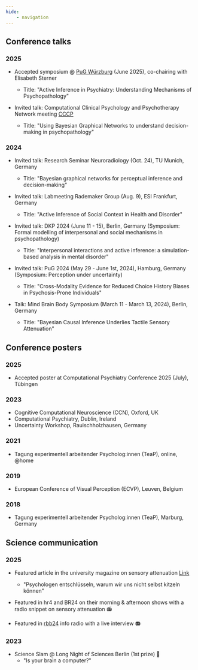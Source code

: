 ```yaml
---
hide: 
    - navigation
---
```


## Conference talks

### 2025

- Accepted symposium @ [PuG Würzburg](https://www.pug2025.org/de) (June 2025), co-chairing with Elisabeth Sterner
	- Title: "Active Inference in Psychiatry: Understanding Mechanisms of Psychopathology"

- Invited talk: Computational Clinical Psychology and Psychotherapy Network meeting [CCCP](https://ccpp.network/)
	- Title: "Using Bayesian Graphical Networks to understand decision-making in psychopathology"


### 2024

- Invited talk: Research Seminar Neuroradiology (Oct. 24), TU Munich, Germany
	- Title: "Bayesian graphical networks for perceptual inference and decision-making"

- Invited talk: Labmeeting Rademaker Group (Aug. 9), ESI Frankfurt, Germany
	- Title: "Active Inference of Social Context in Health and Disorder"

- Invited talk: DKP 2024 (June 11 - 15), Berlin, Germany (Symposium: Formal modelling of interpersonal and social mechanisms in psychopathology)
    - Title: "Interpersonal interactions and active inference: a simulation-based analysis in mental disorder"

- Invited talk: PuG 2024 (May 29 - June 1st, 2024), Hamburg, Germany (Symposium: Perception under uncertainty)
    - Title: "Cross-Modality Evidence for Reduced Choice History Biases in Psychosis-Prone
Individuals"

- Talk: Mind Brain Body Symposium (March 11 - March 13, 2024), Berlin, Germany
	- Title: "Bayesian Causal Inference Underlies Tactile Sensory Attenuation"



## Conference posters

### 2025

- Accepted poster at Computational Psychiatry Conference 2025 (July), Tübingen

### 2023

- Cognitive Computational Neuroscience (CCN), Oxford, UK
- Computational Psychiatry, Dublin, Ireland
- Uncertainty Workshop, Rauischholzhausen, Germany

### 2021

- Tagung experimentell arbeitender Psycholog:innen (TeaP), online, @home


### 2019

- European Conference of Visual Perception (ECVP), Leuven, Belgium

### 2018

- Tagung experimentell arbeitender Psycholog:innen (TeaP), Marburg, Germany


## Science communication

### 2025

- Featured article in the university magazine on sensory attenuation [Link](https://www.uni-marburg.de/de/aktuelles/news/2025/psy2025-1)
	- "Psychologen entschlüsseln, warum wir uns nicht selbst kitzeln können"

- Featured in hr4 and BR24 on their morning & afternoon shows with a radio snippet on sensory attenuation 📻

- Featured in [rbb24](https://www.inforadio.de/rubriken/interviews/2025/02/20/kitzeln-geht-nicht-gehirn-interne-externe-reize.html) info radio with a live interview 📻

### 2023

- Science Slam @ Long Night of Sciences Berlin (1st prize) 🏅
	- "Is your brain a computer?"